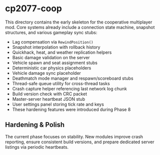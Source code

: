# cp2077-coop

This directory contains the early skeleton for the cooperative multiplayer mod.
Core systems already include a connection state machine, snapshot structures,
and various gameplay sync stubs:
* Lag compensation via `RewindPosition()`
* Snapshot interpolation with rollback history
* Quickhack, heat, and weather replication helpers
* Basic damage validation on the server
* Vehicle spawn and seat assignment stubs
* Deterministic car physics placeholders
* Vehicle damage sync placeholder
* Deathmatch mode manager and respawn/scoreboard stubs
* Thread-safe queue utility for cross-thread tasks
* Crash capture helper referencing last network log chunk
* Build version check with CRC packet
* Master-server heartbeat JSON stub
* User settings panel storing tick rate and keys
* These hardening features were introduced during Phase 8

## Hardening & Polish
The current phase focuses on stability.
New modules improve crash reporting, ensure consistent build versions,
and prepare dedicated server listings via periodic heartbeats.
